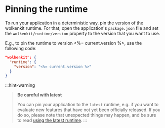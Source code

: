 # Pinning the runtime

To run your application in a deterministic way, pin the version of the wolkenkit runtime. For that, open the application's `package.json` file and set the `wolkenkit/runtime/version` property to the version that you want to use.

E.g., to pin the runtime to version <%= current.version %>, use the following code:

```json
"wolkenkit": {
  "runtime": {
    "version": "<%= current.version %>"
  }  
}
```

:::hint-warning
> **Be careful with latest**
>
> You can pin your application to the `latest` runtime, e.g. if you want to evaluate new features that have not yet been officially released. If you do so, please note that unexpected things may happen, and be sure to read [using the latest runtime](../../../guides/using-the-latest-runtime/overview/).
:::
